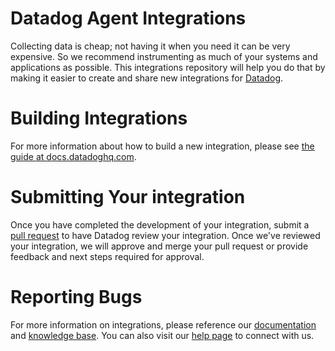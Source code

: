 # Datadog Agent Integrations

Collecting data is cheap; not having it when you need it can be very expensive. So we recommend instrumenting as much of your systems and applications as possible. This integrations repository will help you do that by making it easier to create and share new integrations for [Datadog](https://www.datadoghq.com).

# Building Integrations

For more information about how to build a new integration, please see [the guide at docs.datadoghq.com](http://docs.datadoghq.com/guides/integration_sdk/).

# Submitting Your integration

Once you have completed the development of your integration, submit a [pull request](https://github.com/DataDog/integrations-extras/compare) to have Datadog review your integration. Once we've reviewed your integration, we will approve and merge your pull request or provide feedback and next steps required for approval.

# Reporting Bugs

For more information on integrations, please reference our [documentation](http://docs.datadoghq.com) and [knowledge base](https://help.datadoghq.com/hc/en-us). You can also visit our [help page](http://docs.datadoghq.com/help/) to connect with us.
